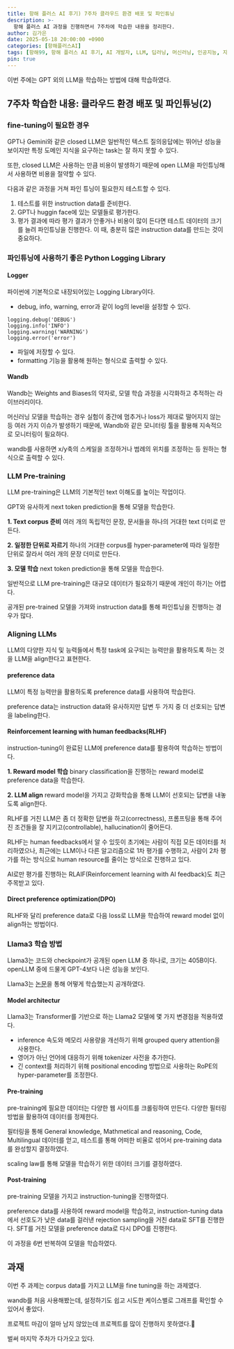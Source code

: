 ```yaml
---
title: 항해 플러스 AI 후기) 7주차 클라우드 환경 배포 및 파인튜닝
description: >-
  항해 플러스 AI 과정을 진행하면서 7주차에 학습한 내용을 정리한다.
author: 김가은
date: 2025-05-18 20:00:00 +0900
categories: [항해플러스AI]
tags: [항해99, 항해 플러스 AI 후기, AI 개발자, LLM, 딥러닝, 머신러닝, 인공지능, 자연어 처리, fine-tuning, 파인튜닝, wandb, logger, RLHF, DPO, Llama3]
pin: true
---
```


이번 주에는 GPT 외의 LLM을 학습하는 방법에 대해 학습하였다.

## 7주차 학습한 내용: 클라우드 환경 배포 및 파인튜닝(2)

### fine-tuning이 필요한 경우

GPT나 Gemini와 같은 closed LLM은 일반적인 텍스트 질의응답에는 뛰어난 성능을 보이지만 특정 도메인 지식을 요구하는 task는 잘 하지 못할 수 있다.

또한, closed LLM은 사용하는 만큼 비용이 발생하기 때문에 open LLM을 파인튜닝해서 사용하면 비용을 절약할 수 있다.

다음과 같은 과정을 거쳐 파인 튜닝이 필요한지 테스트할 수 있다.

1. 테스트를 위한 instruction data를 준비한다.
2. GPT나 huggin face에 있는 모델들로 평가한다.
3. 평가 결과에 따라 평가 결과가 안좋거나 비용이 많이 든다면 테스트 데이터의 크기를 늘려 파인튜닝을 진행한다. 이 때, 충분히 많은 instruction data를 만드는 것이 중요하다.

### 파인튜닝에 사용하기 좋은 Python Logging Library
#### Logger
파이썬에 기본적으로 내장되어있는 Logging Library이다.

- debug, info, warning, error과 같이 log의 level을 설정할 수 있다.
```
logging.debug('DEBUG')
logging.info('INFO')
logging.warning('WARNING')
logging.error('error')
```
- 파일에 저장할 수 있다.
- formatting 기능을 활용해 원하는 형식으로 출력할 수 있다.

#### Wandb
Wandb는 Weights and Biases의 약자로, 모델 학습 과정을 시각화하고 추적하는 라이브러리이다.

머신러닝 모델을 학습하는 경우 실험이 중간에 멈추거나 loss가 제대로 떨어지지 않는 등 여러 가지 이슈가 발생하기 때문에, Wandb와 같은 모니터링 툴을 활용해 지속적으로 모니터링이 필요하다.

wandb를 사용하면 x/y축의 스케일을 조정하거나 범례의 위치를 조정하는 등 원하는 형식으로 출력할 수 있다.

### LLM Pre-training
LLM pre-training은 LLM의 기본적인 text 이해도를 높이는 작업이다.

GPT와 유사하게 next token prediction을 통해 모델을 학습한다.

**1. Text corpus 준비**
여러 개의 독립적인 문장, 문서들을 하나의 거대한 text 더미로 만든다.

**2. 일정한 단위로 자르기**
하나의 거대한 corpus를 hyper-parameter에 따라 일정한 단위로 잘라서 여러 개의 문장 더미로 만든다.

**3. 모델 학습**
next token prediction을 통해 모델을 학습한다.

일반적으로 LLM pre-training은 대규모 데이터가 필요하기 때문에 개인이 하기는 어렵다.

공개된 pre-trained 모델을 가져와 instruction data를 통해 파인튜닝을 진행하는 경우가 많다.

### Aligning LLMs

LLM의 다양한 지식 및 능력들에서 특정 task에 요구되는 능력만을 활용하도록 하는 것을 LLM을 align한다고 표현한다.

#### preference data
LLM이 특정 능력만을 활용하도록 preference data를 사용하여 학습한다.

preference data는 instruction data와 유사하지만 답변 두 가지 중 더 선호되는 답변을 labeling한다.

#### Reinforcement learning with human feedbacks(RLHF)
instruction-tuning이 완료된 LLM에 preference data를 활용하여 학습하는 방법이다.

**1. Reward model 학습**
binary classification을 진행하는 reward model로 preference data을 학습한다.

**2. LLM align**
reward model을 가지고 강화학습을 통해 LLM이 선호되는 답변을 내놓도록 align한다.

RLHF를 거친 LLM은 좀 더 정확한 답변을 하고(correctness), 프롬프팅을 통해 주어진 조건들을 잘 지키고(controllable), hallucination이 줄어든다.

RLHF는 human feedbacks에서 알 수 있듯이 초기에는 사람이 직접 모든 데이터를 처리하였으나,
최근에는 LLM이나 다른 알고리즘으로 1차 평가를 수행하고, 사람이 2차 평가를 하는 방식으로 human resource를 줄이는 방식으로 진행하고 있다.

AI로만 평가를 진행하는 RLAIF(Reinforcement learning with AI feedback)도 최근 주목받고 있다.

#### Direct preference optimization(DPO)
RLHF와 달리 preference data로 다음 loss로 LLM을 학습하여 reward model 없이 align하는 방법이다.

### Llama3 학습 방법
Llama3는 코드와 checkpoint가 공개된 open LLM 중 하나로, 크기는 405B이다.
openLLM 중에 드물게 GPT-4보다 나은 성능을 보인다.

Llama3는 [논문](https://arxiv.org/abs/2407.21783)을 통해 어떻게 학습했는지 공개하였다.

#### Model architectur
Llama3는 Transformer를 기반으로 하는 Llama2 모델에 몇 가지 변경점을 적용하였다.

- inference 속도와 메모리 사용량을 개선하기 위해 grouped query attention을 사용한다.
- 영어가 아닌 언어에 대응하기 위해 tokenizer 사전을 추가한다.
- 긴 context를 처리하기 위해 positional encoding 방법으로 사용하는 RoPE의 hyper-parameter를 조정한다.

#### Pre-training
pre-training에 필요한 데이터는 다양한 웹 사이트를 크롤링하여 만든다.
다양한 필터링 방법을 활용하여 데이터를 정제한다.

필터링을 통해 General knowledge, Mathmetical and reasoning, Code, Multilingual 데이터를 얻고,
테스트를 통해 어떠한 비율로 섞어서 pre-training data를 완성할지 결정하였다.

scaling law를 통해 모델을 학습하기 위한 데이터 크기를 결정하였다.

#### Post-training
pre-training 모델을 가지고 instruction-tuning을 진행하였다.

preference data를 사용하여 reward model을 학습하고, instruction-tuning data에서 선호도가 낮은 data를 걸러낸 rejection sampling을 거친 data로 SFT를 진행한다.
SFT를 거친 모델을 preference data로 다시 DPO를 진행한다.

이 과정을 6번 반복하여 모델을 학습하였다.

## 과재

이번 주 과제는 corpus data를 가지고 LLM을 fine tuning을 하는 과제였다.

wandb를 처음 사용해봤는데, 설정하기도 쉽고 시도한 케이스별로 그래프를 확인할 수 있어서 좋았다.

프로젝트 마감이 얼마 남지 않았는데 프로젝트를 많이 진행하지 못하였다.🫠

벌써 마지막 주차가 다가오고 있다.